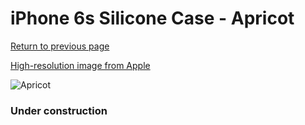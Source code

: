 # iPhone 6s Silicone Case - Apricot

[Return to previous page](/iphone_6)

[High-resolution image from Apple](https://store.storeimages.cdn-apple.com/8756/as-images.apple.com/is/MM642?wid=4500&hei=4500&fmt=png)

<div style="width: 384px"><img src="/everysource/MM642.png" alt="Apricot"></div>

### Under construction
